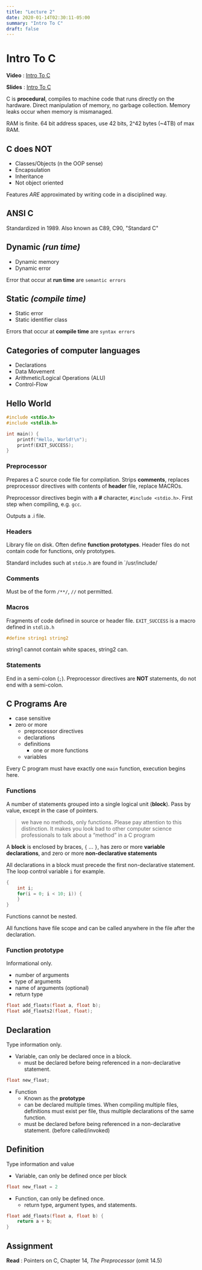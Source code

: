 ```yaml
---
title: "Lecture 2"
date: 2020-01-14T02:30:11-05:00
summary: "Intro To C"
draft: false
---
```


# Intro To C
**Video** : [Intro To C](https://urldefense.com/v3/__https:/osu.zoom.us/rec/share/ws3bspK8yzMjb-NlMEJDh6LZNb4tdm657bvCIxvqgnuMkFI3nMboYtQgb76x3JXC.LZQ9m3T8JMKWAHTQ__;!!KGKeukY!lMqjUxTjampWIGtCQnFftnubkj4mz4mC2FcdUJ3Nqh_IpkUxvXU-0055zai5l00L$)

**Slides** : [Intro To C](https://osu.instructure.com/courses/95904/files/folder/Zoom_Lectures/Class%20slides?preview=28368861)

C is **procedural**, compiles to machine code that runs directly on the hardware. Direct manipulation of memory, no garbage collection. Memory leaks occur when memory is mismanaged.

RAM is finite. 64 bit address spaces,  use 42 bits, 2^42 bytes (~4TB) of max RAM.

## C does NOT
- Classes/Objects (n the OOP sense)
- Encapsulation
- Inheritance
- Not object oriented

Features *ARE* approximated by writing code in a disciplined way.

## ANSI C
Standardized in 1989. Also known as C89, C90, "Standard C"

## Dynamic *(run time)*
- Dynamic memory
- Dynamic error

Error that occur at **run time** are `semantic errors`

## Static *(compile time)*
- Static error
- Static identifier class

Errors that occur at **compile time** are `syntax errors`

## Categories of computer languages
- Declarations
- Data Movement
- Arithmetic/Logical Operations (ALU)
- Control-Flow

## Hello World
``` C
#include <stdio.h>
#include <stdlib.h>

int main() {
    printf("Hello, World!\n");
    printf(EXIT_SUCCESS);
}
```

### Preprocessor
Prepares a C source code file for compilation. Strips **comments**, replaces preprocessor directives with contents of **header** file, replace MACROs.

Preprocessor directives begin with a **#** character, `#include <stdio.h>`. First step when compiling, e.g. `gcc`.

Outputs a <filename>.i file.

### Headers
Library file on disk. Often define **function prototypes**. Header files do not contain code for functions, only prototypes.

Standard includes such at `stdio.h` are found in `/usr/include/

### Comments
Must be of the form `/**/`, `//` not permitted.

### Macros
Fragments of code defined in source or header file. `EXIT_SUCCESS` is a macro defined in `stdlib.h`

``` c
#define string1 string2
```
string1 cannot contain white spaces, string2 can.

### Statements
End in a semi-colon (`;`). Preprocessor directives are **NOT** statements, do not end with a semi-colon.

## C Programs Are
- case sensitive
- zero or more
  - preprocessor directives
  - declarations
  - definitions
    - one or more functions
  - variables

Every C program must have exactly one `main` function, execution begins here.


### Functions
A number of statements grouped into a single logical unit (**block**). Pass by value, except in the case of pointers.

> we have no methods, only functions. Please pay attention to this distinction. It makes you look bad to other computer science professionals to talk about a “method” in a C program 

A **block** is enclosed by braces, `{` ... `}`, has zero or more **variable declarations**, and zero or more **non-declarative statements**

All declarations in a block must precede the first non-declarative statement. The loop control variable `i` for example.

``` c
{
    int i;
    for(i = 0; i < 10; i)) {
    }
}
```

Functions cannot be nested.

All functions have file scope and can be called anywhere in the file after the declaration.

### Function prototype
Informational only.
- number of arguments
- type of arguments
- name of arguments (optional)
- return type

``` c
float add_floats(float a, float b);
float add_floats2(float, float);
```

## Declaration
Type information only.
- Variable, can only be declared once in a block.
  - must be declared before being referenced in a non-declarative statement.

``` c
float new_float;
```

- Function
  - Known as the **prototype**
  - can be declared multiple times. When compiling multiple files, definitions must exist per file, thus multiple declarations of the same function.
  - must be declared before being referenced in a non-declarative statement. (before called/invoked)


## Definition
Type information and value
- Variable, can only be defined once per block
``` c
float new_float = 2
```

- Function, can only be defined once.
  - return type, argument types, and statements.

``` c
float add_floats(float a, float b) {
    return a + b;
}
```

## Assignment
**Read** : Pointers on C, Chapter 14, *The Preprocessor* (omit 14.5)